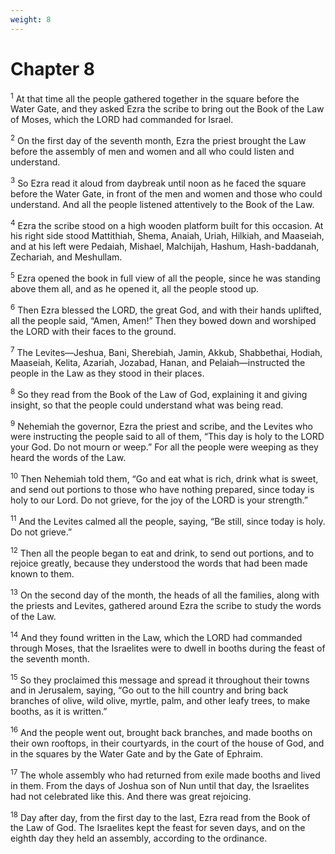 ```yaml
---
weight: 8
---
```


# Chapter 8

<sup>1</sup> At that time all the people gathered together in the square before the Water Gate, and they asked Ezra the scribe to bring out the Book of the Law of Moses, which the LORD had commanded for Israel. 

<sup>2</sup> On the first day of the seventh month, Ezra the priest brought the Law before the assembly of men and women and all who could listen and understand. 

<sup>3</sup> So Ezra read it aloud from daybreak until noon as he faced the square before the Water Gate, in front of the men and women and those who could understand. And all the people listened attentively to the Book of the Law. 

<sup>4</sup> Ezra the scribe stood on a high wooden platform built for this occasion. At his right side stood Mattithiah, Shema, Anaiah, Uriah, Hilkiah, and Maaseiah, and at his left were Pedaiah, Mishael, Malchijah, Hashum, Hash-baddanah, Zechariah, and Meshullam. 

<sup>5</sup> Ezra opened the book in full view of all the people, since he was standing above them all, and as he opened it, all the people stood up. 

<sup>6</sup> Then Ezra blessed the LORD, the great God, and with their hands uplifted, all the people said, “Amen, Amen!” Then they bowed down and worshiped the LORD with their faces to the ground. 

<sup>7</sup> The Levites—Jeshua, Bani, Sherebiah, Jamin, Akkub, Shabbethai, Hodiah, Maaseiah, Kelita, Azariah, Jozabad, Hanan, and Pelaiah—instructed the people in the Law as they stood in their places. 

<sup>8</sup> So they read from the Book of the Law of God, explaining it and giving insight, so that the people could understand what was being read. 

<sup>9</sup> Nehemiah the governor, Ezra the priest and scribe, and the Levites who were instructing the people said to all of them, “This day is holy to the LORD your God. Do not mourn or weep.” For all the people were weeping as they heard the words of the Law. 

<sup>10</sup> Then Nehemiah told them, “Go and eat what is rich, drink what is sweet, and send out portions to those who have nothing prepared, since today is holy to our Lord. Do not grieve, for the joy of the LORD is your strength.” 

<sup>11</sup> And the Levites calmed all the people, saying, “Be still, since today is holy. Do not grieve.” 

<sup>12</sup> Then all the people began to eat and drink, to send out portions, and to rejoice greatly, because they understood the words that had been made known to them. 

<sup>13</sup> On the second day of the month, the heads of all the families, along with the priests and Levites, gathered around Ezra the scribe to study the words of the Law. 

<sup>14</sup> And they found written in the Law, which the LORD had commanded through Moses, that the Israelites were to dwell in booths during the feast of the seventh month. 

<sup>15</sup> So they proclaimed this message and spread it throughout their towns and in Jerusalem, saying, “Go out to the hill country and bring back branches of olive, wild olive, myrtle, palm, and other leafy trees, to make booths, as it is written.” 

<sup>16</sup> And the people went out, brought back branches, and made booths on their own rooftops, in their courtyards, in the court of the house of God, and in the squares by the Water Gate and by the Gate of Ephraim. 

<sup>17</sup> The whole assembly who had returned from exile made booths and lived in them. From the days of Joshua son of Nun until that day, the Israelites had not celebrated like this. And there was great rejoicing. 

<sup>18</sup> Day after day, from the first day to the last, Ezra read from the Book of the Law of God. The Israelites kept the feast for seven days, and on the eighth day they held an assembly, according to the ordinance. 


